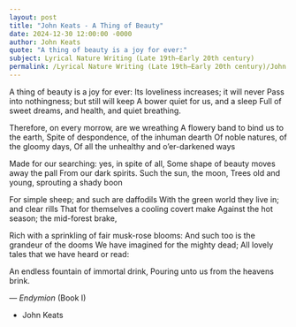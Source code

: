 ```yaml
---
layout: post
title: "John Keats - A Thing of Beauty"
date: 2024-12-30 12:00:00 -0000
author: John Keats
quote: "A thing of beauty is a joy for ever:"
subject: Lyrical Nature Writing (Late 19th–Early 20th century)
permalink: /Lyrical Nature Writing (Late 19th–Early 20th century)/John Keats/John Keats - A Thing of Beauty
---
```


A thing of beauty is a joy for ever:
Its loveliness increases; it will never
Pass into nothingness; but still will keep
A bower quiet for us, and a sleep
Full of sweet dreams, and health, and quiet breathing.

Therefore, on every morrow, are we wreathing
A flowery band to bind us to the earth,
Spite of despondence, of the inhuman dearth
Of noble natures, of the gloomy days,
Of all the unhealthy and o’er-darkened ways

Made for our searching: yes, in spite of all,
Some shape of beauty moves away the pall
From our dark spirits. Such the sun, the moon,
Trees old and young, sprouting a shady boon

For simple sheep; and such are daffodils
With the green world they live in; and clear rills
That for themselves a cooling covert make
Against the hot season; the mid-forest brake,

Rich with a sprinkling of fair musk-rose blooms:
And such too is the grandeur of the dooms
We have imagined for the mighty dead;
All lovely tales that we have heard or read:

An endless fountain of immortal drink,
Pouring unto us from the heavens brink.

— *Endymion* (Book I)

- John Keats
